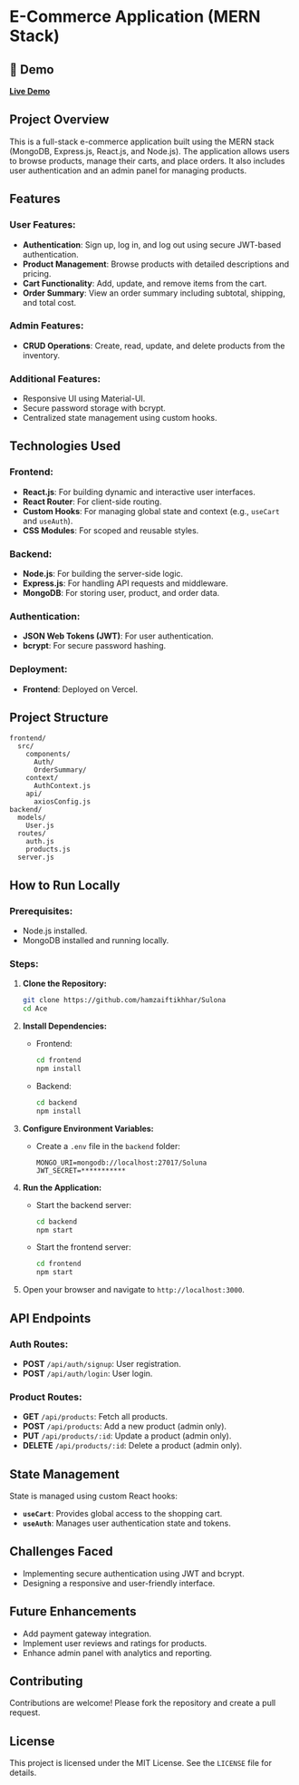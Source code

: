 # E-Commerce Application (MERN Stack)

## 🚀 Demo
[**Live Demo**](https://soluna-k36fo8xha-hamzaiftikhhars-projects.vercel.app)

## Project Overview
This is a full-stack e-commerce application built using the MERN stack (MongoDB, Express.js, React.js, and Node.js). The application allows users to browse products, manage their carts, and place orders. It also includes user authentication and an admin panel for managing products.

## Features
### User Features:
- **Authentication**: Sign up, log in, and log out using secure JWT-based authentication.
- **Product Management**: Browse products with detailed descriptions and pricing.
- **Cart Functionality**: Add, update, and remove items from the cart.
- **Order Summary**: View an order summary including subtotal, shipping, and total cost.

### Admin Features:
- **CRUD Operations**: Create, read, update, and delete products from the inventory.

### Additional Features:
- Responsive UI using Material-UI.
- Secure password storage with bcrypt.
- Centralized state management using custom hooks.

## Technologies Used
### Frontend:
- **React.js**: For building dynamic and interactive user interfaces.
- **React Router**: For client-side routing.
- **Custom Hooks**: For managing global state and context (e.g., `useCart` and `useAuth`).
- **CSS Modules**: For scoped and reusable styles.

### Backend:
- **Node.js**: For building the server-side logic.
- **Express.js**: For handling API requests and middleware.
- **MongoDB**: For storing user, product, and order data.

### Authentication:
- **JSON Web Tokens (JWT)**: For user authentication.
- **bcrypt**: For secure password hashing.

### Deployment:
- **Frontend**: Deployed on Vercel.

## Project Structure
```plaintext
frontend/
  src/
    components/
      Auth/
      OrderSummary/
    context/
      AuthContext.js
    api/
      axiosConfig.js
backend/
  models/
    User.js
  routes/
    auth.js
    products.js
  server.js
```

## How to Run Locally
### Prerequisites:
- Node.js installed.
- MongoDB installed and running locally.

### Steps:
1. **Clone the Repository:**
   ```bash
   git clone https://github.com/hamzaiftikhhar/Sulona
   cd Ace
   ```

2. **Install Dependencies:**
   - Frontend:
     ```bash
     cd frontend
     npm install
     ```
   - Backend:
     ```bash
     cd backend
     npm install
     ```

3. **Configure Environment Variables:**
   - Create a `.env` file in the `backend` folder:
     ```plaintext
     MONGO_URI=mongodb://localhost:27017/Soluna
     JWT_SECRET=***********
     ```

4. **Run the Application:**
   - Start the backend server:
     ```bash
     cd backend
     npm start
     ```
   - Start the frontend server:
     ```bash
     cd frontend
     npm start
     ```

5. Open your browser and navigate to `http://localhost:3000`.

## API Endpoints
### Auth Routes:
- **POST** `/api/auth/signup`: User registration.
- **POST** `/api/auth/login`: User login.

### Product Routes:
- **GET** `/api/products`: Fetch all products.
- **POST** `/api/products`: Add a new product (admin only).
- **PUT** `/api/products/:id`: Update a product (admin only).
- **DELETE** `/api/products/:id`: Delete a product (admin only).

## State Management
State is managed using custom React hooks:
- **`useCart`**: Provides global access to the shopping cart.
- **`useAuth`**: Manages user authentication state and tokens.

## Challenges Faced
- Implementing secure authentication using JWT and bcrypt.
- Designing a responsive and user-friendly interface.

## Future Enhancements
- Add payment gateway integration.
- Implement user reviews and ratings for products.
- Enhance admin panel with analytics and reporting.

## Contributing
Contributions are welcome! Please fork the repository and create a pull request.

## License
This project is licensed under the MIT License. See the `LICENSE` file for details.